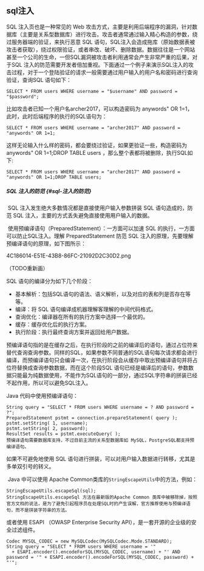 ## sql注入

SQL 注入页也是一种常见的 Web 攻击方式，主要是利用后端程序的漏洞，针对数据库（主要是关系型数据库）进行攻击。攻击者通常通过输入精心构造的参数，绕过服务器端的验证，来执行恶意 SQL 语句，SQL注入会造成拖库（原始数据表被攻击者获取），绕过权限验证，或者串改、破坏、删除数据。数据往往是一个网站甚至一个公司的生命，一但SQL漏洞被攻击者利用通常会产生非常严重的后果，对于SQL 注入的防范需要开发者倍加重视。下面通过一个例子来演示SQL注入的攻击过程，对于一个登陆验证的请求一般需要通过用户输入的用户名和密码进行查询验证，查询SQL 语句如下：

```
SELECT * FROM users WHERE username = "$username" AND password = "$password";
```

比如攻击者已知一个用户名archer2017，可以构造密码为 anywords" OR 1=1，此时，此时后端程序的执行的SQL语句为：

```
SELECT * FROM users WHERE username = "archer2017" AND password = "anywords" OR 1=1;
```

这样无论输入什么样的密码，都会要绕过验证，如果更验证一些，构造密码为 anywords" OR 1=1;DROP TABLE users ，那么整个表都将被删除，执行SQL如下:

```
SELECT * FROM users WHERE username = "archer2017" AND password = "anywords" OR 1=1;DROP TABLE users;
```

##### SQL 注入的防范 {#sql-注入的防范}

​ SQL 注入发生绝大多数情况都是直接使用户输入参数拼装 SQL 语句造成的，防范 SQL 注入，主要的方式丢失避免直接使用用户输入的数据。

​ 使用预编译语句（PreparedStatement）：一方面可以加速 SQL 的执行，一方面可以防止SQL注入。理解 PreparedStatement 防范 SQL 注入的原理，先要理解预编译语句的原理，如下图所示：

4C186014-E51E-43B8-86FC-21092D2C30D2.png

（TODO重新画）

SQL 语句的编译分为如下几个阶段：

* 基本解析：包括SQL语句的语法、语义解析，以及对应的表和列是否存在等等。
* 编译：将 SQL 语句编译成机器理解客理解的中间代码格式。
* 查询优化：编译器在所有的执行方案中选择一个最优的。
* 缓存：缓存优化后的执行方案。
* 执行阶段：执行最终查询方案并返回给用户数据。

​ 预编译语句指的是在缓存之后，在执行阶段的之前的编译后的语句，通过占位符来替代查询查询参数。同样的SQL，如果参数不同普通的SQL语句每次请求都会进行编译，而预编译语句只会编译一次，在执行阶段会从缓存中取出预编译语句并将占位符替换成查询参数数据，而在这个阶段SQL 语句已经是编译后的语句，参数数据只能最为纯数据使用，不能作为SQL语句的一部分，通过SQL字符串的拼装已经不起作用，所以可以避免SQL注入。

Java 代码中使用预编译语句：

```
String query = "SELECT * FROM users WHERE username = ? AND password = ?";
PreparedStatement pstmt = connection.prepareStatement( query );
pstmt.setString( 1, username); 
pstmt.setString( 2, password); 
ResultSet results = pstmt.executeQuery( );
预编译语句需要数据库支持，不过目前主流的关系型数据库如 MySQL，PostgreSQL都支持预编译语句。
```

如果不可避免地使用 SQL 语句进行拼装，可以对用户输入数据进行转移，尤其是多单双引号的转义。

​ Java 中可以使用 Apache Common类库的`StringEscapeUtils`中的方法，例如：

```
StringEscapeUtils.escapeSql(sql);
StringEscapeUtils.escapeSql 方法在最新版的Apache Common 类库中被移除掉，按照官方文档的说法，是为了避免引起程序员在处理SQL时的产生误解，官方推荐使用与预编译语句，而不是拼装字符串的方法。
```

或者使用 ESAPI （OWASP Enterprise Security API），是一套开源的企业级的安全过滤组件。

```
Codec MYSQL_CODEC = new MySQLCodec(MySQLCodec.Mode.STANDARD);
String query = "SELECT * FROM users WHERE username = '"
  + ESAPI.encoder().encodeForSQL(MYSQL_CODEC, username) + "' AND password = '" + ESAPI.encoder().encodeForSQL(MYSQL_CODEC, password) + "'";
```




